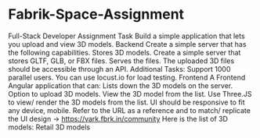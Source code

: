 # Fabrik-Space-Assignment

Full-Stack Developer Assignment
Task
Build a simple application that lets you upload and view 3D models.
Backend
Create a simple server that has the following capabilities.
Stores 3D models. Create a simple server that stores GLTF, GLB, or FBX files.
Serves the files. The uploaded 3D files should be accessible through an API.
Additional Tasks:
Support 1000 parallel users. You can use locust.io for load testing.
Frontend
A Frontend Angular application that can:
Lists down the 3D models on the server.
Option to upload 3D models.
View the 3D model from the list. Use Three.JS to view/ render the 3D models from the list.
UI should be responsive to fit any device, mobile.
Refer to the URL as a reference and to match/ replicate the UI design -> https://vark.fbrk.in/community 
Here is the list of 3D models: Retail 3D models
